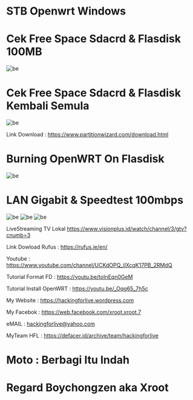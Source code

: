 # STB Openwrt Windows

# Cek Free Space Sdacrd & Flasdisk 100MB
![be](https://raw.githubusercontent.com/boychongzen18/STB-Openwrt_Windows/main/fd.jpg)

# Cek Free Space Sdacrd & Flasdisk Kembali Semula 
![be](https://raw.githubusercontent.com/boychongzen18/STB-Openwrt_Windows/main/fd1.jpg)

Link Download : https://www.partitionwizard.com/download.html

# Burning OpenWRT On Flasdisk
![be](https://raw.githubusercontent.com/boychongzen18/STB-Openwrt_Windows/main/burning.jpg)

# LAN Gigabit & Speedtest 100mbps
![be](https://raw.githubusercontent.com/boychongzen18/STB-Openwrt_Windows/main/hp.jpg)
![be](https://raw.githubusercontent.com/boychongzen18/STB-Openwrt_Windows/main/gigabit.jpg)
![be](https://raw.githubusercontent.com/boychongzen18/STB-Openwrt_Windows/main/sped.png)

LiveStreaming TV Lokal
https://www.visionplus.id/watch/channel/3/gtv?cnumb=3


Link Dowload Rufus : https://rufus.ie/en/

Youtube      : https://www.youtube.com/channel/UCKdOPQ_iIXcqK17PB_2RMdQ

Tutorial Format FD : https://youtu.be/toInEqn0GeM

Tutorial Install OpenWRT : https://youtu.be/_Oqg65_7h5c

My Website    : https://hackingforlive.wordpress.com

My Facebok    : https://web.facebook.com/xroot.xroot.7

eMAIL         : hackingforlive@yahoo.com      

MyTeam HFL    : https://defacer.id/archive/team/hackingforlive

# Moto : Berbagi Itu Indah

# Regard Boychongzen aka Xroot
